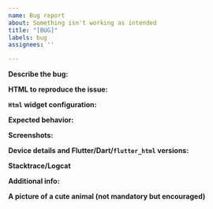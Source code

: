 ```yaml
---
name: Bug report
about: Something isn't working as intended
title: "[BUG]"
labels: bug
assignees: ''

---
```


<!--- 

Please do not delete this issue template as it helps us organize and easily work on issues!!

NOTE: Before posting, please make sure you have
 1. Searched the README
 2. Searched the Issues tab for similar bugs
 3. Please provide the required information in the template - HTML code and Html widget configuration
 --->

**Describe the bug:**
<!--- Please provide a clear and concise description of the bug --->

**HTML to reproduce the issue:**
<!--- Please provide your HTML code below. If it contains sensitive information please post a minimal reproducible HTML snippet. --->

**`Html` widget configuration:**
<!--- Please provide your HTML widget configuration below --->

**Expected behavior:**
<!--- Expected behavior, if applicable, otherwise please delete --->

**Screenshots:**
<!--- Screenshots can be helpful to analyze your issue. Please delete this section if you don't provide any. --->

**Device details and Flutter/Dart/`flutter_html` versions:**
<!--- These details can be helpful to analyze your issue. Please delete this section if you don't provide any.  --->

**Stacktrace/Logcat**
<!--- The error stacktrace if applicable, otherwise please delete --->

**Additional info:**
<!--- Any other info relevant to the bug, otherwise please delete --->

**A picture of a cute animal (not mandatory but encouraged)**
<!--- A picture of a cute animal that would nicely complement this bug report. 
If you don't have one, please delete, just know we will be a little disappointed ;) --->
